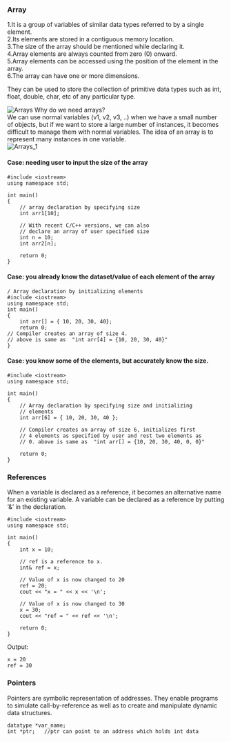 ### Array

1.It is a group of variables of similar data types referred to by a single element.          
2.Its elements are stored in a contiguous memory location.            
3.The size of the array should be mentioned while declaring it.             
4.Array elements are always counted from zero (0) onward.                   
5.Array elements can be accessed using the position of the element in the array.                
6.The array can have one or more dimensions.                         
 
They can be used to store the collection of primitive data types such as int, float, double, char, etc of any particular type.  

![Arrays](https://user-images.githubusercontent.com/103468688/182227658-52f3d17b-a717-40e2-bc28-08faf34b11ca.png)
Why do we need arrays?                                        
We can use normal variables (v1, v2, v3, ..) when we have a small number of objects, but if we want to store a large number of instances, it becomes difficult to manage them with normal variables. The idea of an array is to represent many instances in one variable.                        
![Arrays_1](https://user-images.githubusercontent.com/103468688/182227876-aaffcf60-d8b4-4903-a82f-210df8b8f73d.png)



#### Case: needing user to input the size of the array
```
#include <iostream>
using namespace std;
  
int main()
{
    // array declaration by specifying size
    int arr1[10];
    
    // With recent C/C++ versions, we can also
    // declare an array of user specified size
    int n = 10;
    int arr2[n];
      
    return 0;
}
```
#### Case: you already know the dataset/value of each element of the array
```
/ Array declaration by initializing elements
#include <iostream>
using namespace std; 
int main()
{
    int arr[] = { 10, 20, 30, 40};
    return 0; 
// Compiler creates an array of size 4.
// above is same as  "int arr[4] = {10, 20, 30, 40}"
}
```
#### Case: you know some of the elements, but accurately know the size. 
```
#include <iostream>
using namespace std;
  
int main() 
{
    // Array declaration by specifying size and initializing
    // elements
    int arr[6] = { 10, 20, 30, 40 };
  
    // Compiler creates an array of size 6, initializes first
    // 4 elements as specified by user and rest two elements as
    // 0. above is same as  "int arr[] = {10, 20, 30, 40, 0, 0}"
      
    return 0;
}
```

### References
When a variable is declared as a reference, it becomes an alternative name for an existing variable. A variable can be declared as a reference by putting ‘&’ in the declaration. 
```
#include <iostream>
using namespace std;
 
int main()
{
    int x = 10;
 
    // ref is a reference to x.
    int& ref = x;
 
    // Value of x is now changed to 20
    ref = 20;
    cout << "x = " << x << '\n';
 
    // Value of x is now changed to 30
    x = 30;
    cout << "ref = " << ref << '\n';
 
    return 0;
}
```
Output:
```
x = 20
ref = 30
```








### Pointers
Pointers are symbolic representation of addresses. They enable programs to simulate call-by-reference as well as to create and manipulate dynamic data structures.
```
datatype *var_name; 
int *ptr;   //ptr can point to an address which holds int data
```
